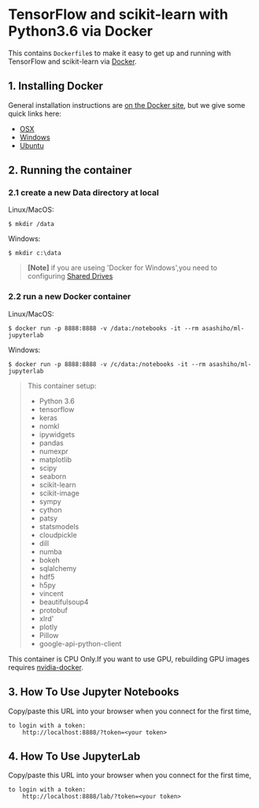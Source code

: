 # TensorFlow and scikit-learn with Python3.6 via Docker

This contains `Dockerfile`s to make it easy to get up and running with
TensorFlow and scikit-learn via [Docker](http://www.docker.com/).


## 1. Installing Docker
General installation instructions are
[on the Docker site](https://docs.docker.com/installation/), but we give some
quick links here:

* [OSX](https://www.docker.com/docker-mac)
* [Windows](https://www.docker.com/docker-windows)
* [Ubuntu](https://www.docker.com/docker-ubuntu)

## 2. Running the container

### 2.1 create a new Data directory at local
Linux/MacOS:

    $ mkdir /data
    
Windows:

    $ mkdir c:\data


>**[Note]**
>if you are useing 'Docker for Windows',you need to configuring [Shared Drives](https://blogs.msdn.microsoft.com/stevelasker/2016/06/14/configuring-docker-for-windows-volumes/)


### 2.2 run a new Docker container
Linux/MacOS:

    $ docker run -p 8888:8888 -v /data:/notebooks -it --rm asashiho/ml-jupyterlab

Windows:

    $ docker run -p 8888:8888 -v /c/data:/notebooks -it --rm asashiho/ml-jupyterlab


>This container setup:
>- Python 3.6
>- tensorflow
>- keras
>- nomkl
>- ipywidgets
>- pandas
>- numexpr
>- matplotlib
>- scipy
>- seaborn
>- scikit-learn
>- scikit-image
>- sympy
>- cython
>- patsy
>- statsmodels
>- cloudpickle
>- dill
>- numba
>- bokeh
>- sqlalchemy
>- hdf5
>- h5py
>- vincent
>- beautifulsoup4
>- protobuf
>- xlrd'
>- plotly
>- Pillow
>- google-api-python-client

This container is CPU Only.If you want to use GPU, rebuilding GPU images requires [nvidia-docker](https://github.com/NVIDIA/nvidia-docker).


## 3. How To Use Jupyter Notebooks
Copy/paste this URL into your browser when you connect for the first time,

    to login with a token:
        http://localhost:8888/?token=<your token>


## 4. How To Use JupyterLab
Copy/paste this URL into your browser when you connect for the first time,

    to login with a token:
        http://localhost:8888/lab/?token=<your token>

